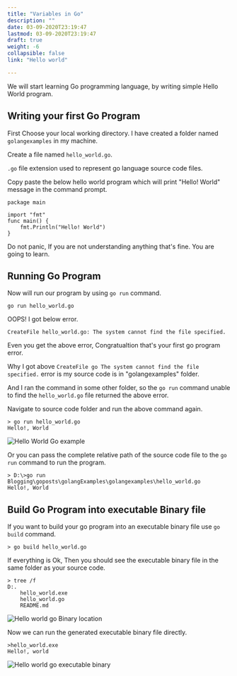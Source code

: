 ```yaml
---
title: "Variables in Go"
description: ""
date: 03-09-2020T23:19:47
lastmod: 03-09-2020T23:19:47
draft: true
weight: -6
collapsible: false
link: "Hello world"

---
```


We will start learning Go programming language, by writing simple Hello World program.

## Writing your first Go Program

First Choose your local working directory. I have created a folder named `golangexamples` in my machine.

Create a file named `hello_world.go`. 

`.go` file extension used to represent go language source code files.

Copy paste the below hello world program which will print "Hello! World" message in the command prompt.

```
package main

import "fmt"
func main() {
    fmt.Println("Hello! World")
}
```
Do not panic, If you are not understanding anything that's fine. You are going to learn.

## Running Go Program

Now will run our program by using `go run` command.

```
go run hello_world.go
```

OOPS! I got below error.

```
CreateFile hello_world.go: The system cannot find the file specified.
```

Even you get the above error, Congratualtion that's your first go program error.

Why I got above `CreateFile go The system cannot find the file specified.` error is my source code is in "golangexamples" folder.

And I ran the command in some other folder, so the `go run` command unable to find the `hello_world.go` file returned the above error.

Navigate to source code folder and run the above command again. 

```
> go run hello_world.go
Hello!, World
```

![Hello World Go example](/images/helloworld/Hello_World_Go_example.PNG)

Or you can pass the complete relative path of the source code file to the `go run` command to run the program.

```
> D:\>go run Blogging\goposts\golangExamples\golangexamples\hello_world.go
Hello!, World
```

## Build Go Program into executable Binary file

If you want to build your go program into an executable binary file use `go build` command.

```
> go build hello_world.go
```

If everything is Ok, Then you should see the executable binary file in the same folder as your source code.

```
> tree /f
D:.
    hello_world.exe
    hello_world.go
    README.md

```

![Hello world go Binary location](/images/helloworld/Hello_world_Binary_file_location.PNG)


Now we can run the generated executable binary file directly.

```
>hello_world.exe
Hello!, world
```

![Hello world go executable binary](/images/helloworld/goexecutablebinary.PNG)


